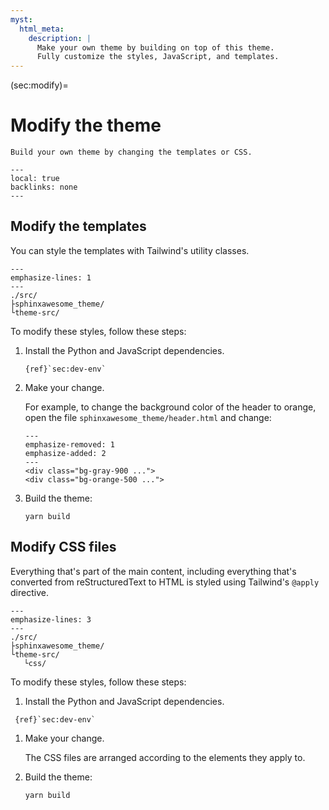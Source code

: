 ```yaml
---
myst:
  html_meta:
    description: |
      Make your own theme by building on top of this theme.
      Fully customize the styles, JavaScript, and templates.
---
```


(sec:modify)=

# Modify the theme

```{rst-class} lead
Build your own theme by changing the templates or CSS.
```

```{contents} On this page
---
local: true
backlinks: none
---
```

## Modify the templates

You can style the templates with Tailwind's utility classes.

```{code-block} terminal
---
emphasize-lines: 1
---
./src/
├sphinxawesome_theme/
└theme-src/
```

To modify these styles, follow these steps:

1. Install the Python and JavaScript dependencies.

   ```{seealso}
   {ref}`sec:dev-env`
   ```

1. Make your change.

   For example, to change the background color of the header to orange,
   open the file `sphinxawesome_theme/header.html` and change:

   ```{code-block} html
   ---
   emphasize-removed: 1
   emphasize-added: 2
   ---
   <div class="bg-gray-900 ...">
   <div class="bg-orange-500 ...">
   ```

1. Build the theme:

   ```terminal
   yarn build
   ```

## Modify CSS files

Everything that's part of the main content, including everything that's converted from
reStructuredText to HTML is styled using Tailwind's `@apply` directive.

```{code-block} terminal
---
emphasize-lines: 3
---
./src/
├sphinxawesome_theme/
└theme-src/
   └css/
```

To modify these styles, follow these steps:

1. Install the Python and JavaScript dependencies.

  ```{seealso}
   {ref}`sec:dev-env`
   ```
   
1. Make your change.

   The CSS files are arranged according to the elements they apply to.

1. Build the theme:

   ```terminal
   yarn build
   ```
